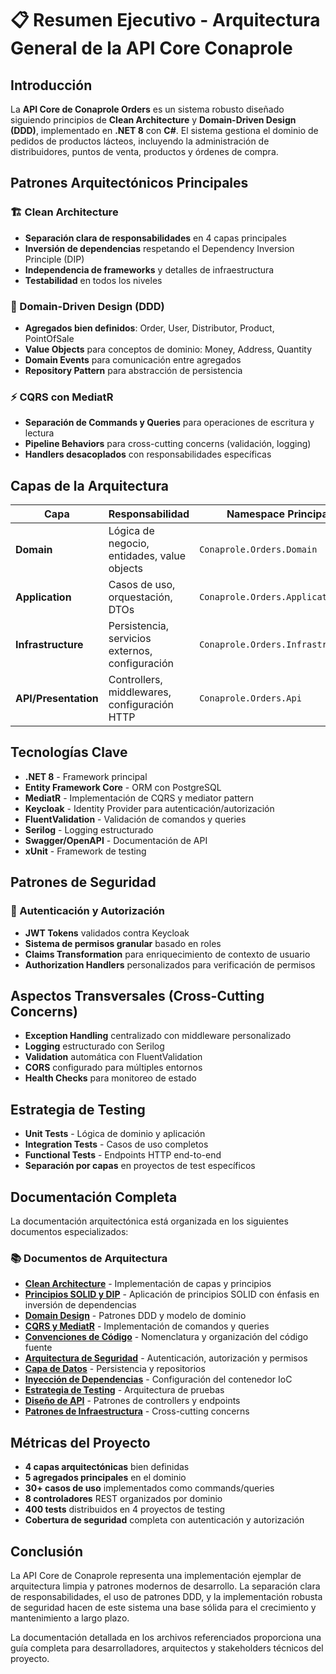 # 📋 Resumen Ejecutivo - Arquitectura General de la API Core Conaprole

## Introducción

La **API Core de Conaprole Orders** es un sistema robusto diseñado siguiendo principios de **Clean Architecture** y **Domain-Driven Design (DDD)**, implementado en **.NET 8** con **C#**. El sistema gestiona el dominio de pedidos de productos lácteos, incluyendo la administración de distribuidores, puntos de venta, productos y órdenes de compra.

## Patrones Arquitectónicos Principales

### 🏗️ Clean Architecture

- **Separación clara de responsabilidades** en 4 capas principales
- **Inversión de dependencias** respetando el Dependency Inversion Principle (DIP)
- **Independencia de frameworks** y detalles de infraestructura
- **Testabilidad** en todos los niveles

### 🎯 Domain-Driven Design (DDD)

- **Agregados bien definidos**: Order, User, Distributor, Product, PointOfSale
- **Value Objects** para conceptos de dominio: Money, Address, Quantity
- **Domain Events** para comunicación entre agregados
- **Repository Pattern** para abstracción de persistencia

### ⚡ CQRS con MediatR

- **Separación de Commands y Queries** para operaciones de escritura y lectura
- **Pipeline Behaviors** para cross-cutting concerns (validación, logging)
- **Handlers desacoplados** con responsabilidades específicas

## Capas de la Arquitectura

| Capa | Responsabilidad | Namespace Principal |
|------|----------------|-------------------|
| **Domain** | Lógica de negocio, entidades, value objects | `Conaprole.Orders.Domain` |
| **Application** | Casos de uso, orquestación, DTOs | `Conaprole.Orders.Application` |
| **Infrastructure** | Persistencia, servicios externos, configuración | `Conaprole.Orders.Infrastructure` |
| **API/Presentation** | Controllers, middlewares, configuración HTTP | `Conaprole.Orders.Api` |

## Tecnologías Clave

- **.NET 8** - Framework principal
- **Entity Framework Core** - ORM con PostgreSQL
- **MediatR** - Implementación de CQRS y mediator pattern
- **Keycloak** - Identity Provider para autenticación/autorización
- **FluentValidation** - Validación de comandos y queries
- **Serilog** - Logging estructurado
- **Swagger/OpenAPI** - Documentación de API
- **xUnit** - Framework de testing

## Patrones de Seguridad

### 🔐 Autenticación y Autorización

- **JWT Tokens** validados contra Keycloak
- **Sistema de permisos granular** basado en roles
- **Claims Transformation** para enriquecimiento de contexto de usuario
- **Authorization Handlers** personalizados para verificación de permisos

## Aspectos Transversales (Cross-Cutting Concerns)

- **Exception Handling** centralizado con middleware personalizado
- **Logging** estructurado con Serilog
- **Validation** automática con FluentValidation
- **CORS** configurado para múltiples entornos
- **Health Checks** para monitoreo de estado

## Estrategia de Testing

- **Unit Tests** - Lógica de dominio y aplicación
- **Integration Tests** - Casos de uso completos
- **Functional Tests** - Endpoints HTTP end-to-end
- **Separación por capas** en proyectos de test específicos

## Documentación Completa

La documentación arquitectónica está organizada en los siguientes documentos especializados:

### 📚 Documentos de Arquitectura

- **[Clean Architecture](./clean-architecture.md)** - Implementación de capas y principios
- **[Principios SOLID y DIP](./solid-y-dip.md)** - Aplicación de principios SOLID con énfasis en inversión de dependencias
- **[Domain Design](./domain-design.md)** - Patrones DDD y modelo de dominio
- **[CQRS y MediatR](./cqrs-mediator.md)** - Implementación de comandos y queries
- **[Convenciones de Código](./convenciones-codigo.md)** - Nomenclatura y organización del código fuente
- **[Arquitectura de Seguridad](./security-architecture.md)** - Autenticación, autorización y permisos
- **[Capa de Datos](./data-layer.md)** - Persistencia y repositorios
- **[Inyección de Dependencias](./dependency-injection.md)** - Configuración del contenedor IoC
- **[Estrategia de Testing](./testing-strategy.md)** - Arquitectura de pruebas
- **[Diseño de API](./api-design.md)** - Patrones de controllers y endpoints
- **[Patrones de Infraestructura](./infrastructure-patterns.md)** - Cross-cutting concerns

## Métricas del Proyecto

- **4 capas arquitectónicas** bien definidas
- **5 agregados principales** en el dominio
- **30+ casos de uso** implementados como commands/queries
- **8 controladores** REST organizados por dominio
- **400 tests** distribuidos en 4 proyectos de testing
- **Cobertura de seguridad** completa con autenticación y autorización

## Conclusión

La API Core de Conaprole representa una implementación ejemplar de arquitectura limpia y patrones modernos de desarrollo. La separación clara de responsabilidades, el uso de patrones DDD, y la implementación robusta de seguridad hacen de este sistema una base sólida para el crecimiento y mantenimiento a largo plazo.

La documentación detallada en los archivos referenciados proporciona una guía completa para desarrolladores, arquitectos y stakeholders técnicos del proyecto.
